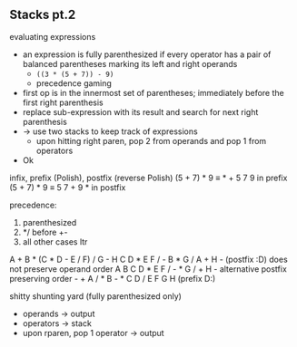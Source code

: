 ## Stacks pt.2

evaluating expressions
- an expression is fully parenthesized if every operator has a pair of balanced parentheses marking its left and right operands
	- `((3 * (5 + 7)) - 9)`
	- precedence gaming
- first op is in the innermost set of parentheses; immediately before the first right parenthesis
- replace sub-expression with its result and search for next right parenthesis
- -> use two stacks to keep track of expressions
	- upon hitting right paren, pop 2 from operands and pop 1 from operators
- Ok

infix, prefix (Polish), postfix (reverse Polish)
(5 + 7) * 9 $\equiv$ * + 5 7 9 in prefix
(5 + 7) * 9 $\equiv$ 5 7 + 9 * in postfix

precedence:
1. parenthesized
2. \*/ before +-
3. all other cases ltr

A + B * (C * D - E / F) / G - H
C D * E F / - B * G / A + H - (postfix :D) does not preserve operand order
A B C D * E F / - * G / + H - alternative postfix preserving order
\- \+ A / \* B \- \* C D / E F G H (prefix D:)

shitty shunting yard (fully parenthesized only)
- operands -> output
- operators -> stack
- upon rparen, pop 1 operator -> output